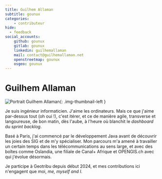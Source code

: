 ```yaml
---
title: Guilhem Allaman
subtitle: gounux
categories:
    - contributeur
hide:
  - feedback
social_accounts:
    github: gounux
    gitlab: gounux
    linkedin: guilhemallaman
    mail: contact@guilhemallaman.net
    openstreetmap: gounux
    osgeo: gounux
---
```


# Guilhem Allaman

<!-- --8<-- [start:author-sign-block] -->

![Portrait Guilhem Allaman](https://cdn.geotribu.fr/img/internal/contributeurs/guilhemallaman.jpg "Portrait Guilhem Allaman"){: .img-thumbnail-left }

Je suis ingénieur informaticien. J'aime les ordinateurs. Mais ce que j'aime par-dessus tout (oh oui !), c'est itérer, et ce de manière agile, transverse et langoureuse, de bon matin, dès l'aube, à l'heure où blanchit le _dashboard_ du _sprint backlog_.

Basé à Paris, j'ai commencé par le développement Java avant de découvrir les joies des SIG et de m'y spécialiser. Mon parcours m'a amené à travailler un certain temps dans les télécommunications au sens large, et avec des boîtes comme Oslandia, une filiale de Canal+ Afrique et OPENGIS.ch avec qui j'évolue désormais.

Je participe à Geotribu depuis début 2024, et mes contributions ici n'engagent que moi, _me, myself and I_.

<!-- --8<-- [end:author-sign-block] -->
